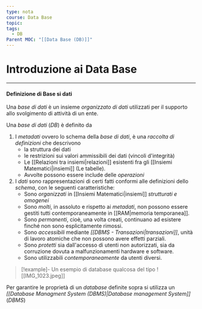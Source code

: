 ```yaml
---
type: nota
course: Data Base
topic: 
tags:
  - DB
Parent MOC: "[[Data Base (DB)]]"
---
```


# Introduzione ai Data Base
---

#### Definizione di Base si dati
Una _base di dati_ è un insieme _organizzato di dati_ utilizzati per il supporto allo svolgimento di attività di un ente.

Una _base di dati_ (_DB_) è definito da 
1. I _metadati_ ovvero lo schema della _base di dati_, è una _raccolta di definizioni_ che descrivono
	-  la struttura dei dati
	-  le restrizioni sui valori ammissibili dei dati (vincoli d'integrità)
	- Le [[Relazioni tra insiemi|relazioni]] esistenti fra gli [[Insiemi Matematici|insiemi]] (Le tabelle).
	- Avvolte possono essere include delle _operazioni_
2. I _dati_ sono rappresentazioni di certi fatti conformi alle definizioni dello _schema_, con le seguenti caratteristiche:
   - Sono _organizzati_ in [[Insiemi Matematici|insiemi]] _strutturati e omogenei_
   - Sono _molti_, in assoluto e rispetto ai _metadati_, non possono essere gestiti tutti contemporaneamente in [[RAM|memoria temporanea]].
   - Sono _permanenti_, cioè, una volta creati, continuano ad esistere finché non sono esplicitamente rimossi.
   - Sono _accessibili_ mediante _[[DBMS - Transazioni|transazioni]]_, unità di lavoro atomiche che non possono avere effetti parziali.
   - Sono _protetti_ sia dall'accesso di utenti non autorizzati, sia da corruzione dovuta a malfunzionamenti hardware e software.
   - Sono utilizzabili _contemporaneamente_ da utenti diversi.

>[!example]-
> Un esempio di database qualcosa del tipo
> ![[IMG_1023.jpeg]]

Per garantire le proprietà di un _database_ definite sopra si utilizza un _[[Database Managment System (DBMS)|Database management System]]_ (_DBMS_) 






